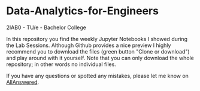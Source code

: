 # Data-Analytics-for-Engineers
2IAB0 - TU/e - Bachelor College

In this repository you find the weekly Jupyter Notebooks I showed during the Lab Sessions. Although Github provides a nice preview I highly recommend you to download the files (green button "Clone or download") and play around with it yourself. Note that you can only download the whole repository; in other words no individual files.

If you have any questions or spotted any mistakes, please let me know on [AllAnswered](https://www.allanswered.com/community/s/data-analytics-for-engineers/).
